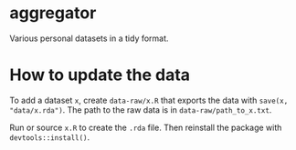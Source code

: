 
<!-- README.md is generated from README.Rmd. Please edit that file -->

# aggregator

<!-- badges: start -->
<!-- badges: end -->

Various personal datasets in a tidy format.

# How to update the data

To add a dataset `x`, create `data-raw/x.R` that exports the data with
`save(x, "data/x.rda")`. The path to the raw data is in
`data-raw/path_to_x.txt`.

Run or source `x.R` to create the `.rda` file. Then reinstall the
package with `devtools::install()`.
